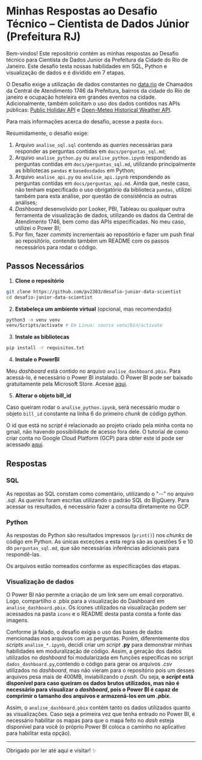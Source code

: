 # Minhas Respostas ao Desafio Técnico – Cientista de Dados Júnior (Prefeitura RJ)

Bem-vindos! Este repositório contém as minhas respostas ao Desafio técnico para Cientista de Dados Junior da Prefeitura da Cidade do Rio de Janeiro. Este desafio testa nossas habilidades em SQL, Python e visualização de dados e é dividido em 7 etapas.

O Desafio exige a utilização de dados constantes no [data.rio](data.rio) de Chamados da Central de Atendimento 1746 da Prefeitura, bairros da cidade do Rio de janeiro e ocupação hoteleira em grandes eventos na cidade. Adicionalmente, também solicitam o uso dos dados contidos nas APIs públicas: [Public Holiday API](https://date.nager.at/Api) e [Open-Meteo Historical Weather API](https://open-meteo.com/). 

Para mais informações acerca do desafio, acesse a pasta `docs`.

Resumidamente, o desafio exige:
1. Arquivo `analise_sql.sql` contendo as _queries_ necessárias para responder as perguntas contidas em `docs/perguntas_sql.md`;
2. Arquivo `analise_python.py` ou `analise_python.ipynb` respondendo as perguntas contidas em `docs/perguntas_sql.md`, utilizando principalmente as bibliotecas `pandas` e `basedosdados` em Python;
3. Arquivo `analise_api.py` ou `analise_api.ipynb` respondendo as perguntas contidas em `docs/perguntas_api.md`. Ainda que, neste caso, não tenham especificado o uso obrigatório da biblioteca `pandas`, utilizei também para esta análise, por questão de consistência as outras análises;
4. _Dashboard_ desenvolvido por Looker, PBI, Tableau ou qualquer outra ferramenta de visualização de dados, utilizando os dados da Central de Atendimento 1746, bem como das APIs especificadas. No meu caso, utilizei o Power BI;
5. Por fim, fazer _commits_ incrementais ao repositório e fazer um push final ao repositório, contendo também um README com os passos necessários para rodar o código.

## Passos Necessários

1. **Clone o repositório**

```bash
git clone https://github.com/pv2303/desafio-junior-data-scientist
cd desafio-junior-data-scientist
```

2. **Estabeleça um ambiente virtual** (opcional, mas recomendado)

```bash
python3 -m venv venv
venv/Scripts/activate # Em Linux: source venv/bin/activate
```

3. **Instale as bibliotecas**

```bash
pip install -r requisitos.txt
```

4. **Instale o PowerBI**

Meu *dashboard* está contido no arquivo `analise_dashboard.pbix`. Para acessá-lo, é necessário o Power BI instalado. O Power BI pode ser baixado gratuitamente pela Microsoft Store. Acesse [aqui](https://apps.microsoft.com/detail/9NTXR16HNW1T?hl=pt-br&gl=BR&ocid=pdpshare).

5. **Alterar o objeto bill_id**

Caso queiram rodar o `analise_python.ipynb`, será necessário mudar o objeto `bill_id` constante na linha 6 do primeiro *chunk* de código python. 

O id que está no *script* é relacionado ao projeto criado pela minha conta no gmail, não havendo possibilidade de acesso fora dele. O tutorial de como criar conta no Google Cloud Platform (GCP) para obter este id pode ser acessado [aqui](https://docs.dados.rio/tutoriais/como-acessar-dados/).

## Respostas

### SQL

As repostas ao SQL constam como comentário, utilizando o "--" no arquivo *.sql*. As *queries* foram escritas utilizando o padrão SQL do BigQuery. Para acessar os resultados, é necessário fazer a consulta diretamente no GCP.

### Python

As respostas do Python são resultados impressos (`print()`) nos *chunks* de código em Python. As únicas exceções a esta regra são as questões 5 e 10 do `perguntas_sql.md`, que são necessárias inferências adicionais para respondê-las.

Os arquivos estão nomeados conforme as especificações das etapas.

### Visualização de dados

O Power BI não permite a criação de um link sem um email corporativo. Logo, compartilho o .pbix para a visualização do Dashboard em `analise_dashboard.pbix`. Os ícones utilizados na visualização podem ser acessados na pasta `icons` e o README desta pasta consta a fonte das imagens.

Conforme já falado, o desafio exigia o uso das bases de dados mencionadas nos arquivos com as perguntas. Porém, diferentemente dos *scripts* `analise_*.ipynb`, decidi criar um *script* **.py** para demonstrar minhas habilidades em moduralização de código. Assim, a geração dos dados utilizados no *dashboard* foi modularizada em funções específicas no script `dados_dashboard.py`,contendo o código para gerar os arquivos *.csv* utilizados no *dashboard*, mas não vieram para o repositório pois um desses arquivos pesa mais de 400MB, inviabilizando o *push*. Ou seja, **o *script* está disponível para caso queiram os dados brutos utilizados, mas não é necessário para visualizar o *dashboard*, pois o Power BI é capaz de comprimir o tamanho dos arquivos e armazená-los em um *.pbix*.**

Assim, o `analise_dashboard.pbix` contém tanto os dados utilizados quanto as visualizações. Caso seja a primeira vez que tenha entrado no Power BI, é necessário habilitar os mapas para que o mapa feito no *dash* esteja disponível para você (o próprio Power BI coloca o caminho no aplicativo para habilitar esta opção).

---

Obrigado por ler até aqui e visitar! ✨